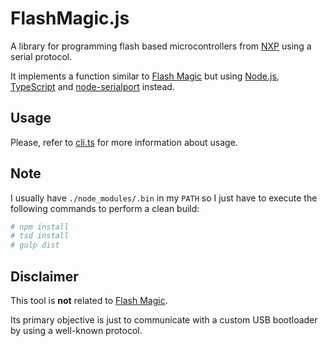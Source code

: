 # FlashMagic.js

A library for programming flash based microcontrollers from [NXP](http://www.nxp.com/microcontrollers) using a serial protocol.

It implements a function similar to [Flash Magic](http://www.flashmagictool.com) but using [Node.js](https://github.com/nodejs/node), [TypeScript](https://github.com/microsoft/typescript) and [node-serialport](https://github.com/voodootikigod/node-serialport) instead.

## Usage

Please, refer to [cli.ts](https://github.com/claudio-destro/flashmagic.js/blob/master/src/cli.ts) for more information about usage.

## Note

I usually have `./node_modules/.bin` in my `PATH` so I just have to execute the following commands to perform a clean build:

```bash
# npm install
# tsd install
# gulp dist
```

## Disclaimer

This tool is **not** related to [Flash Magic](http://www.flashmagictool.com).

Its primary objective is just to communicate with a custom USB bootloader by using a well-known protocol.
